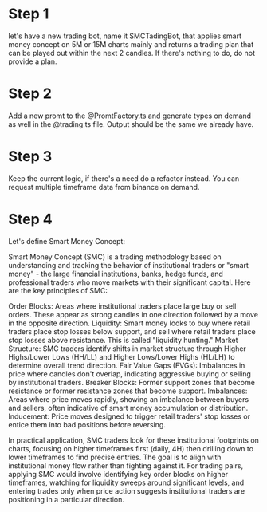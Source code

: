 # Step 1

let's have a new trading bot, name it SMCTadingBot, that applies smart money concept on 5M or 15M charts mainly and returns a trading plan that can be played out within the next 2 candles. If there's nothing to do, do not provide a plan. 

# Step 2

Add a new promt to the @PromtFactory.ts and generate types on demand as well in the @trading.ts file. Output should be the same we already have.

# Step 3

Keep the current logic, if there's a need do a refactor instead. 
You can request multiple timeframe data from binance on demand.

# Step 4

Let's define Smart Money Concept:

Smart Money Concept (SMC) is a trading methodology based on understanding and tracking the behavior of institutional traders or "smart money" - the large financial institutions, banks, hedge funds, and professional traders who move markets with their significant capital.
Here are the key principles of SMC:

Order Blocks: Areas where institutional traders place large buy or sell orders. These appear as strong candles in one direction followed by a move in the opposite direction.
Liquidity: Smart money looks to buy where retail traders place stop losses below support, and sell where retail traders place stop losses above resistance. This is called "liquidity hunting."
Market Structure: SMC traders identify shifts in market structure through Higher Highs/Lower Lows (HH/LL) and Higher Lows/Lower Highs (HL/LH) to determine overall trend direction.
Fair Value Gaps (FVGs): Imbalances in price where candles don't overlap, indicating aggressive buying or selling by institutional traders.
Breaker Blocks: Former support zones that become resistance or former resistance zones that become support.
Imbalances: Areas where price moves rapidly, showing an imbalance between buyers and sellers, often indicative of smart money accumulation or distribution.
Inducement: Price moves designed to trigger retail traders' stop losses or entice them into bad positions before reversing.

In practical application, SMC traders look for these institutional footprints on charts, focusing on higher timeframes first (daily, 4H) then drilling down to lower timeframes to find precise entries. The goal is to align with institutional money flow rather than fighting against it.
For trading pairs, applying SMC would involve identifying key order blocks on higher timeframes, watching for liquidity sweeps around significant levels, and entering trades only when price action suggests institutional traders are positioning in a particular direction.